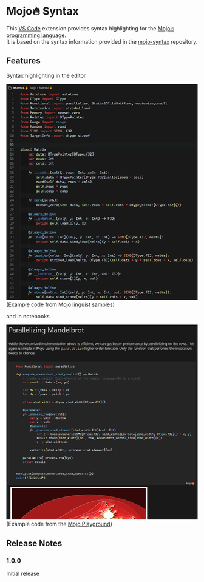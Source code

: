 # Mojo🔥 Syntax

This [VS Code](https://code.visualstudio.com/) extension provides syntax highlighting for the [Mojo🔥 programming language](https://github.com/modularml/mojo).  
It is based on the syntax information provided in the [mojo-syntax](https://github.com/modularml/mojo-syntax) repository.


## Features

Syntax highlighting in the editor 

![editor](images\Matmul-editor.PNG)  
(Example code from [Mojo linguist samples](https://github.com/modularml/linguist/blob/mojo/samples/Mojo/Matmul.mojo))

and in notebooks

![Notebook](images/Mandelbrot-notebook.PNG)  
(Example code from the [Mojo Playground](https://playground.modular.com/))

  
  
  

## Release Notes

### 1.0.0

Initial release
